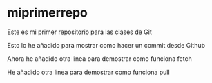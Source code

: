 # miprimerrepo
Este es mi primer repositorio para las clases de Git

Esto lo he añadido para mostrar como hacer un commit desde  Github

Ahora he añadido otra linea para demostrar como funciona fetch

He añadido otra linea para demostrar como funciona pull

